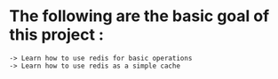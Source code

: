 # The following are the basic goal of this project :
    -> Learn how to use redis for basic operations
    -> Learn how to use redis as a simple cache
